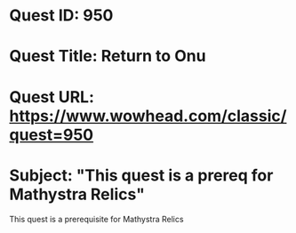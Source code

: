 # Quest ID: 950
# Quest Title: Return to Onu
# Quest URL: https://www.wowhead.com/classic/quest=950
# Subject: "This quest is a prereq for Mathystra Relics"
This quest is a prerequisite for Mathystra Relics